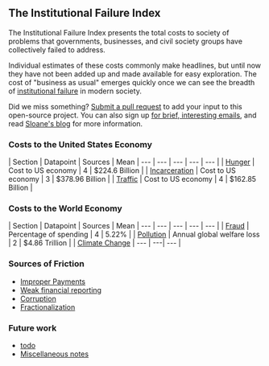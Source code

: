 ## The Institutional Failure Index

The Institutional Failure Index presents the total costs to society of problems that governments, businesses, and civil society groups have collectively failed to address.  

Individual estimates of these costs commonly make headlines, but until now they have not been added up and made available for easy exploration. The cost of "business as usual" emerges quickly once we can see the breadth of [institutional failure](institutionalfailure.md) in modern society. 

Did we miss something? [Submit a pull request](https://github.com/srvo/failure/pulls) to add your input to this open-source project. You can also sign up [for brief, interesting emails](http://eepurl.com/c-hM25), and read [Sloane's blog](http://srvo.org/) for more information. 

### Costs to the United States Economy

| Section | Datapoint | Sources | Mean 
| --- | --- | --- | --- | --- |
| [Hunger](hunger.md) | Cost to US economy | 4 | $224.6 Billion |
| [Incarceration](incarceration.md) | Cost to US economy | 3 | $378.96 Billion |
| [Traffic](traffic.md) | Cost to US economy | 4 | $162.85 Billion |

### Costs to the World Economy

| Section | Datapoint | Sources | Mean 
| --- | --- | --- | --- | --- |
| [Fraud](fraud.md) | Percentage of spending | 4 | 5.22% |
| [Pollution](pollution.md) | Annual global welfare loss | 2 | $4.86 Trillion |
| [Climate Change](climate.md) | --- | ---| --- |

### Sources of Friction

* [Improper Payments](improper.md)
* [Weak financial reporting](reporting.md)
* [Corruption](corruption.md)
* [Fractionalization](fractionalization.md)

### Future work

* [todo](todo.md)
* [Miscellaneous notes](misc.md)